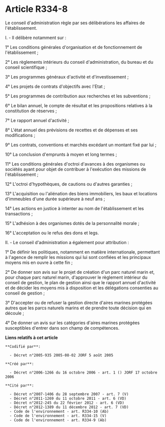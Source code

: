 # Article R334-8

Le conseil d'administration règle par ses délibérations les affaires de l'établissement.

I. - Il délibère notamment sur :

1° Les conditions générales d'organisation et de fonctionnement de l'établissement ;

2° Les règlements intérieurs du conseil d'administration, du bureau et du conseil scientifique ;

3° Les programmes généraux d'activité et d'investissement ;

4° Les projets de contrats d'objectifs avec l'Etat ;

5° Les programmes de contribution aux recherches et les subventions ;

6° Le bilan annuel, le compte de résultat et les propositions relatives à la constitution de réserves ;

7° Le rapport annuel d'activité ;

8° L'état annuel des prévisions de recettes et de dépenses et ses modifications ;

9° Les contrats, conventions et marchés excédant un montant fixé par lui ;

10° La conclusion d'emprunts à moyen et long termes ;

11° Les conditions générales d'octroi d'avances à des organismes ou sociétés ayant pour objet de contribuer à l'exécution des
missions de l'établissement ;

12° L'octroi d'hypothèques, de cautions ou d'autres garanties ;

13° L'acquisition ou l'aliénation des biens immobiliers, les baux et locations d'immeubles d'une durée supérieure à neuf
ans ;

14° Les actions en justice à intenter au nom de l'établissement et les transactions ;

15° L'adhésion à des organismes dotés de la personnalité morale ;

16° L'acceptation ou le refus des dons et legs.

II. - Le conseil d'administration a également pour attribution :

1° De définir les politiques, notamment en matière internationale, permettant à l'agence de remplir les missions qui lui sont
confiées et les principaux moyens mis en ouvre à cette fin ;

2° De donner son avis sur le projet de création d'un parc naturel marin et, pour chaque parc naturel marin, d'approuver le
règlement intérieur du conseil de gestion, le plan de gestion ainsi que le rapport annuel d'activité et de décider les moyens
mis à disposition et les délégations consenties au conseil de gestion ;

3° D'accepter ou de refuser la gestion directe d'aires marines protégées autres que les parcs naturels marins et de prendre
toute décision qui en découle ;

4° De donner un avis sur les catégories d'aires marines protégées susceptibles d'entrer dans son champ de compétences.

**Liens relatifs à cet article**

	**Codifié par**:

	  - Décret n°2005-935 2005-08-02 JORF 5 août 2005

	**Créé par**:

	  - Décret n°2006-1266 du 16 octobre 2006 - art. 1 () JORF 17 octobre 2006

	**Cité par**:

	  - Décret n°2007-1406 du 28 septembre 2007 - art. 7 (V)
	  - Décret n°2011-1269 du 11 octobre 2011 - art. 6 (VD)
	  - Décret n°2012-245 du 22 février 2012 - art. 6 (VD)
	  - Décret n°2012-1389 du 11 décembre 2012 - art. 7 (VD)
	  - Code de l'environnement - art. R334-10 (Ab)
	  - Code de l'environnement - art. R334-15 (V)
	  - Code de l'environnement - art. R334-9 (Ab)
